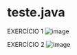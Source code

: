 # teste.java

EXERCÍCIO 1 
![image](https://github.com/r4ffa12/teste.java/assets/104738238/d4411d79-98ca-4211-9513-a33a378ebcd8)

EXERCÍCIO 2
![image](https://github.com/r4ffa12/teste.java/assets/104738238/df0ff2ba-dfa3-4f92-afaf-676aaec8f626)
